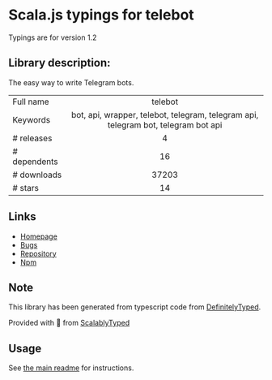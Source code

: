 
# Scala.js typings for telebot

Typings are for version 1.2

## Library description:
The easy way to write Telegram bots.

|                    |                 |
| ------------------ | :-------------: |
| Full name          | telebot |
| Keywords           | bot, api, wrapper, telebot, telegram, telegram api, telegram bot, telegram bot api |
| # releases         | 4 |
| # dependents       | 16 |
| # downloads        | 37203 |
| # stars            | 14 |

## Links
- [Homepage](https://github.com/mullwar/telebot)
- [Bugs](https://github.com/mullwar/telebot/issues)
- [Repository](https://github.com/mullwar/telebot)
- [Npm](https://www.npmjs.com/package/telebot)
    


## Note
This library has been generated from typescript code from [DefinitelyTyped](https://definitelytyped.org).

Provided with :purple_heart: from [ScalablyTyped](https://github.com/oyvindberg/ScalablyTyped)

## Usage
See [the main readme](../../readme.md) for instructions.


